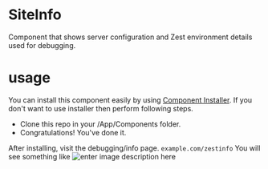 # SiteInfo
Component that shows server configuration and Zest environment details used for debugging.

# usage
You can install this component easily by using [Component Installer](https://github.com/zestframework/com_installer).
If you don't want to use installer then perform following steps.
- Clone this repo in your /App/Components folder.
- Congratulations! You've done it.

After installing, visit the debugging/info page.
```example.com/zestinfo```
You will see something like
![enter image description here](https://i.imgur.com/eEcFtRd.png)
